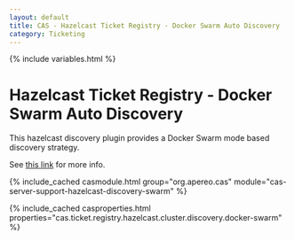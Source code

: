 ```yaml
---
layout: default
title: CAS - Hazelcast Ticket Registry - Docker Swarm Auto Discovery
category: Ticketing
---
```


{% include variables.html %}

# Hazelcast Ticket Registry - Docker Swarm Auto Discovery

This hazelcast discovery plugin provides a Docker Swarm mode based discovery strategy.

See [this link](https://github.com/bitsofinfo/hazelcast-docker-swarm-discovery-spi/) for more info.

{% include_cached casmodule.html group="org.apereo.cas" module="cas-server-support-hazelcast-discovery-swarm" %}

{% include_cached casproperties.html properties="cas.ticket.registry.hazelcast.cluster.discovery.docker-swarm" %}
